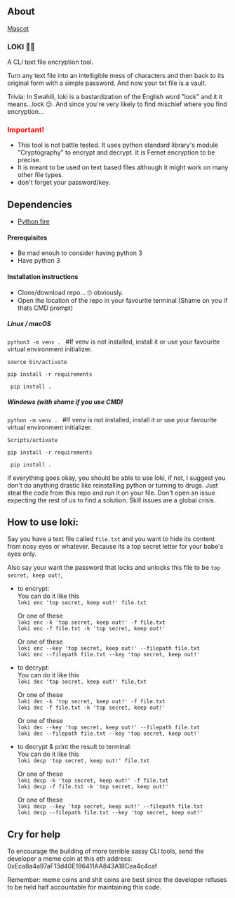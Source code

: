 ## About

[Mascot](https://github.com/Bichwaa/loki/blob/main/mascot.jpeg)

### LOKI 🧙🏾

A CLI text file encryption tool.

Turn any text file into an intelligible mess of characters and then back to its original form with a simple password. And now your txt file is a vault.

Trivia: In Swahili, loki is a bastardization of the English word "lock" and it it means...lock 😑. And since you're very likely to find mischief where you find encryption...

<h3 style="color:red">Important!</h3>  

- This tool is not battle tested. It uses python standard library's module "Cryptography" to encrypt and decrypt. It is Fernet encryption to be precise.  
- It is meant to be used on text based files although it might work on many other file types.
- don't forget your password/key. 

## Dependencies

- [Python fire](https://github.com/google/python-fire/tree/master)



#### Prerequisites
 - Be mad enouh to consider having python 3
 - Have python 3

#### Installation instructions

- Clone/download repo... 🙄 obviously.
- Open the location of the repo in your favourite terminal (Shame on you if thats CMD prompt)

##### **Linux / macOS**
 `python3 -m venv . `  #If venv is not installed, install it or use your favourite virtual environment initializer.  

 `source bin/activate`  

 `pip install -r requirements`

 ` pip install .`

 ##### **Windows (with shame if you use CMD)**
 `python -m venv . `  #If venv is not installed, install it or use your favourite virtual environment initializer. 

 `Scripts/activate`  
 
 `pip install -r requirements`  

 ` pip install .`

 if everything goes okay, you should be able to use loki, if not, I suggest you don't do anything drastic like reinstalling python or turning to drugs. Just steal the code from this repo and run it on your file.  Don't open an issue expecting the rest of us to find a solution. Skill issues are a global crisis.


## How to use loki:

Say you have a text file called `file.txt` and you want to hide its content from nosy eyes or whatever. Because its a top secret letter for your babe's eyes only.  

Also say your want the password that locks and unlocks this file to be `top secret, keep out!`,

- to encrypt:  
  You can do it like this  
  `loki enc 'top secret, keep out!' file.txt`  

  Or one of these  
  `loki enc -k 'top secret, keep out!' -f file.txt`  
  `loki enc -f file.txt -k 'top secret, keep out!'`   

    Or one of these  
  `loki enc --key 'top secret, keep out!' --filepath file.txt`  
  `loki enc --filepath file.txt --key 'top secret, keep out!'`  


- to decrypt:  
  You can do it like this  
  `loki dec 'top secret, keep out!' file.txt`   

  Or one of these  
  `loki dec -k 'top secret, keep out!' -f file.txt`  
  `loki dec -f file.txt -k 'top secret, keep out!'`    

    Or one of these  
  `loki dec --key 'top secret, keep out!' --filepath file.txt`  
  `loki dec --filepath file.txt --key 'top secret, keep out!'`  


- to decrypt & print the result to terminal:  
  You can do it like this  
  `loki decp 'top secret, keep out!' file.txt`  

  Or one of these  
  `loki decp -k 'top secret, keep out!' -f file.txt`  
  `loki decp -f file.txt -k 'top secret, keep out!'`    

    Or one of these  
  `loki decp --key 'top secret, keep out!' --filepath file.txt`  
  `loki decp --filepath file.txt --key 'top secret, keep out!'`  


## Cry for help
To encourage the building of more terrible sassy CLI tools, send the developer a meme coin at this eth address: 0xEca8a4a97aF13d40E196411AA843A18Cea4c4caf

Remember: meme coins and shit coins are best since the developer refuses to be held half accountable for maintaining this code.